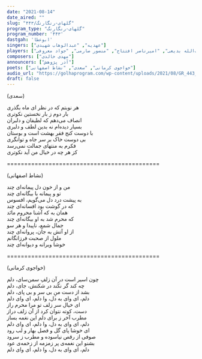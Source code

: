 ```yaml
---
date: "2021-08-14"
date_aired: ""
slug: "گلهای-رنگارنگ/۴۴۳"
program_type: "گلهای-رنگارنگ"
program_number: '۴۴۳'
dastgah: 'ابوعطا'
singers: ["عهدیه", "عبدالوهاب شهیدی"]
players: ["حبیب‌الله بدیعی", "امیرناصر افتتاح", "منصور صارمی", "جواد معروفی"]
composers: ["مهدی خالدی"]
announcers: ["آذر پژوهش"]
poets: ["خواجوی کرمانی", "سعدی", "نشاط اصفهانی"]
audio_url: "https://golhaprogram.com/wp-content/uploads/2021/08/GR_443_Ahdieh_Shahidi.mp3"
draft: false
---
```


(سعدی)  

هر نوبتم که در نظر ای ماه بگذری  
بار دوم ز بار نخستین نكوتری  
انصاف می‌دهم که لطیفان و دلبران  
بسیار دیده‌ام نه بدین لطف و دلبری  
با دوست کنج فقر بهشت است و بوستان  
بی دوست خاک بر سر جاه و توانگری  
فکرم به منتهای جمالت نمی‌رسد  
کز هر چه در خیال من آید نکوتری  

============================================  

(نشاط اصفهانی)  

من و از خون دل پیمانه‌ای چند  
تو و پیمانه با بیگانه‌ای چند  
به پیشت درد دل می‌گویم، افسوس  
که در گوشت بود افسانه‌ای چند  
همان به که آشنا محروم مانَد  
که محرم شد به او بیگانه‌ای چند  
جمال شمع، ناپیدا و هر سو  
از او آتش به جان، پروانه‌ای چند  
ملول از صحبت فرزانگانم  
خوشا ویرانه و دیوانه‌ای چند  

============================================  

(خواجوی کرمانی)  

چون اسیر است در آن زلفِ سمن‌سای، دلم  
چه کند گر نکُند در شکنش، جای، دلم  
بشد از دست منِ بی سر و بی پای، دلم  
دلم، ای وای به دل، وا دلم، ای وای دلم  
ای خیال سر زلف تو مرا محرم راز  
دست، کوته نتوان کرد از آن زلف دراز  
مطرب آخر ز برای دلم این نغمه بساز  
دلم، ای وای به دل، وا دلم، ای وای دلم  
ای خوشا پای گل و فصل بهار و لب رود  
صوفی از رقص نیاسوده و مطرب ز سرود  
بشنو این نغمه‌ی پر زمزمه از زخمه‌ی عود  
دلم، ای وای به دل، وا دلم، ای وای دلم  
